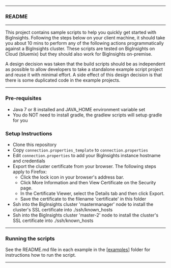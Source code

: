 *********************************************************************
### README
*********************************************************************

This project contains sample scripts  to help you quickly get started with BigInsights. Following the steps below on your client machine, it should take you about 10 mins to perform any of the following actions programmatically against a BigInsights cluster. These scripts are tested on BigInsights on Cloud (bluemix) but they should also work for BigInsights on-premise.

A design decision was taken that the build scripts should be as independent as possible to allow developers to take a standalone example script project and reuse it with minimal effort.  A side effect of this design decision is that there is some duplicated code in the example projects.

*********************************************************************

### Pre-requisites

- Java 7 or 8 installed and JAVA_HOME environment variable set
- You do NOT need to install gradle, the gradlew scripts will setup gradle for you


### Setup Instructions

- Clone this repository
- Copy `connection.properties_template` to `connection.properties`
- Edit `connection.properties` to add your BigInsights instance hostname and credentials
- Export the cluster certificate from your browser. The following steps apply to Firefox:
  - Click the lock icon in your browser's address bar.
  - Click More Information and then View Certificate on the Security page.
  - In the Certificate Viewer, select the Details tab and then click Export.
  - Save the certificate to the filename 'certificate' in this folder
- Ssh into the BigInsights cluster 'mastermanager' node to install the cluster's SSL certificate into ./ssh/known_hosts
- Ssh into the BigInsights cluster 'master-2' node to install the cluster's SSL certificate into ./ssh/known_hosts

*********************************************************************
### Running the scripts

See the README.md file in each example in the [[examples](examples)] folder for instructions how to run the script.
*********************************************************************

